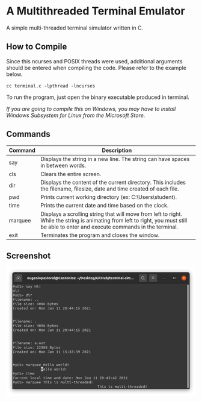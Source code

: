 # A Multithreaded Terminal Emulator
A simple multi-threaded terminal simulator written in C.

## How to Compile
Since this ncurses and POSIX threads were used, additional arguments should be entered when compiling the code. Please refer to the example below.
```
cc terminal.c -lpthread -lncurses
```
To run the program, just open the binary executable produced in terminal.

_If you are going to compile this on Windows, you may have to install Windows Subsystem for Linux from the Microsoft Store._

## Commands
| Command  | Description |
| ------------- | ------------- |
| say <string> | Displays the string in a new line. The string can have spaces in between words.  |
| cls  | Clears the entire screen.  |
| dir  | Displays the content of the current directory. This includes the filename, filesize, date and time created of each file.  |
| pwd  | Prints current working directory (ex: C:\Users\student\).  |
| time  | Prints the current date and time based on the clock.  |
| marquee <string>  | Displays a scrolling string that will move from left to right. While the string is animating from left to right, you must still be able to enter and execute commands in the terminal.   |
| exit  | Terminates the program and closes the window.  |

## Screenshot
![alt text](/preview.png "Terminal displaying two marquees executing in separate threads.")
